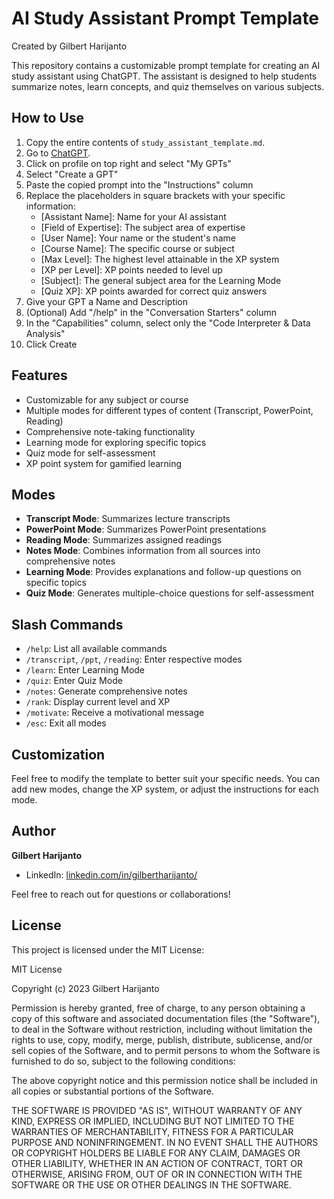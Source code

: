 # AI Study Assistant Prompt Template
Created by Gilbert Harijanto

This repository contains a customizable prompt template for creating an AI study assistant using ChatGPT. The assistant is designed to help students summarize notes, learn concepts, and quiz themselves on various subjects.

## How to Use

1. Copy the entire contents of `study_assistant_template.md`.
2. Go to [ChatGPT](https://chat.openai.com/).
3. Click on profile on top right and select "My GPTs"
4. Select "Create a GPT"
5. Paste the copied prompt into the "Instructions" column
6. Replace the placeholders in square brackets with your specific information:
   - [Assistant Name]: Name for your AI assistant
   - [Field of Expertise]: The subject area of expertise
   - [User Name]: Your name or the student's name
   - [Course Name]: The specific course or subject
   - [Max Level]: The highest level attainable in the XP system
   - [XP per Level]: XP points needed to level up
   - [Subject]: The general subject area for the Learning Mode
   - [Quiz XP]: XP points awarded for correct quiz answers
7. Give your GPT a Name and Description
8. (Optional) Add "/help" in the "Conversation Starters" column
9. In the "Capabilities" column, select only the "Code Interpreter & Data Analysis"
10. Click Create

## Features

- Customizable for any subject or course
- Multiple modes for different types of content (Transcript, PowerPoint, Reading)
- Comprehensive note-taking functionality
- Learning mode for exploring specific topics
- Quiz mode for self-assessment
- XP point system for gamified learning

## Modes

- **Transcript Mode**: Summarizes lecture transcripts
- **PowerPoint Mode**: Summarizes PowerPoint presentations
- **Reading Mode**: Summarizes assigned readings
- **Notes Mode**: Combines information from all sources into comprehensive notes
- **Learning Mode**: Provides explanations and follow-up questions on specific topics
- **Quiz Mode**: Generates multiple-choice questions for self-assessment

## Slash Commands

- `/help`: List all available commands
- `/transcript`, `/ppt`, `/reading`: Enter respective modes
- `/learn`: Enter Learning Mode
- `/quiz`: Enter Quiz Mode
- `/notes`: Generate comprehensive notes
- `/rank`: Display current level and XP
- `/motivate`: Receive a motivational message
- `/esc`: Exit all modes

## Customization

Feel free to modify the template to better suit your specific needs. You can add new modes, change the XP system, or adjust the instructions for each mode.

## Author

**Gilbert Harijanto**
- LinkedIn: [linkedin.com/in/gilbertharijanto/](https://www.linkedin.com/in/gilbertharijanto/)

Feel free to reach out for questions or collaborations!

## License

This project is licensed under the MIT License:

MIT License

Copyright (c) 2023 Gilbert Harijanto

Permission is hereby granted, free of charge, to any person obtaining a copy
of this software and associated documentation files (the "Software"), to deal
in the Software without restriction, including without limitation the rights
to use, copy, modify, merge, publish, distribute, sublicense, and/or sell
copies of the Software, and to permit persons to whom the Software is
furnished to do so, subject to the following conditions:

The above copyright notice and this permission notice shall be included in all
copies or substantial portions of the Software.

THE SOFTWARE IS PROVIDED "AS IS", WITHOUT WARRANTY OF ANY KIND, EXPRESS OR
IMPLIED, INCLUDING BUT NOT LIMITED TO THE WARRANTIES OF MERCHANTABILITY,
FITNESS FOR A PARTICULAR PURPOSE AND NONINFRINGEMENT. IN NO EVENT SHALL THE
AUTHORS OR COPYRIGHT HOLDERS BE LIABLE FOR ANY CLAIM, DAMAGES OR OTHER
LIABILITY, WHETHER IN AN ACTION OF CONTRACT, TORT OR OTHERWISE, ARISING FROM,
OUT OF OR IN CONNECTION WITH THE SOFTWARE OR THE USE OR OTHER DEALINGS IN THE
SOFTWARE.
